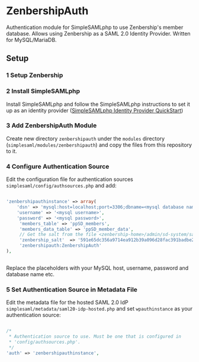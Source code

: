 # ZenbershipAuth
Authentication module for SimpleSAMLphp to use Zenbership's member database. Allows using Zenbership as a SAML 2.0 Identity Provider. Written for MySQL/MariaDB.

## Setup

### 1 Setup Zenbership

### 2 Install SimpleSAMLphp 

Install SimpleSAMLphp and follow the SimpleSAMLphp instructions to set it up as an identity provider ([SimpleSAMLphp Identity Provider QuickStart](https://simplesamlphp.org/docs/stable/simplesamlphp-idp)) 

### 3 Add ZenbershipAuth Module

Create new directory `zenbershipauth` under the `modules` directory (`simplesaml/modules/zenbershipauth`) and copy the files from this repository to it. 

### 4 Configure Authentication Source 

Edit the configuration file for authentication sources `simplesaml/config/authsources.php` and add:

```php

'zenbershipauthinstance' => array(
    'dsn' => 'mysql:host=localhost;port=3306;dbname=<mysql database name>',
    'username' => '<mysql username>',
    'password' => '<mysql password>',
     'members_table' => 'ppSD_members',
     'members_data_table' => 'ppSD_member_data',
     // Get the salt from the file <zenbership-home>/admin/sd-system/salt.php
     'zenbership_salt'  => '591e65dc356a9714ea912b39a096d28fac391badbe28185c6885e048014a79eec4f65a0a699d8',
     'zenbershipauth:ZenbershipAuth'
),
 
```
Replace the placeholders with your MySQL host, username, password and database name etc. 

### 5 Set Authentication Source in Metadata File

Edit the metadata file for the hosted SAML 2.0 IdP `simplesaml/metadata/saml20-idp-hosted.php`
and set `wpauthinstance` as your authentication source: 

```php

/*
 * Authentication source to use. Must be one that is configured in
 * 'config/authsources.php'.
 */
'auth' => 'zenbershipauthinstance',
 
```
